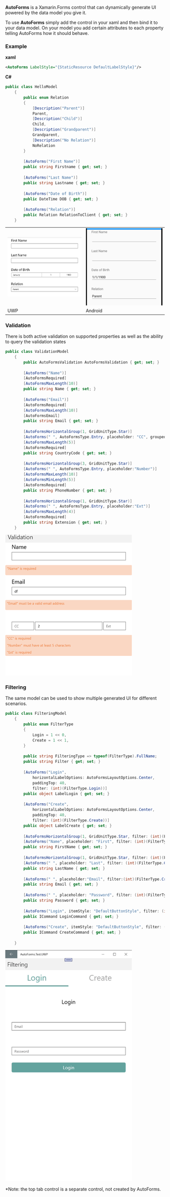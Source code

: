 **AutoForms** is a Xamarin.Forms control that can dynamically generate UI powered by the data model you give it.

To use **AutoForms** simply add the control in your xaml and then bind it to your data model.  On your model you add certain attributes to each property telling AutoForms how it should behave.

### Example
**xaml**
```xml
<AutoForms LabelStyle="{StaticResource DefaultLabelStyle}"/>
```

**C#**
```cs
public class HelloModel
    {
        public enum Relation
        {
            [Description("Parent")]
            Parent,
            [Description("Child")]
            Child,
            [Description("Grandparent")]
            Grandparent,
            [Description("No Relation")]
            NoRelation
        }

        [AutoForms("First Name")]
        public string Firstname { get; set; }

        [AutoForms("Last Name")]
        public string Lastname { get; set; }

        [AutoForms("Date of Birth")]
        public DateTime DOB { get; set; }

        [AutoForms("Relation")]
        public Relation RelationToClient { get; set; }
    }
```

|       |  |
| ----------- | ----------- |
| <img src="./Screenshots/helloworld-uwp.png" width="400" />     | <img src="./Screenshots/helloworld-android.png" width="400" />       |
| UWP      | Android |

### Validation
There is both active validation on supported properties as well as the ability to query the validation states

```cs
public class ValidationModel
    {
        public AutoFormsValidation AutoFormsValidation { get; set; }

        [AutoForms("Name")]
        [AutoFormsRequired]
        [AutoFormsMaxLength(10)]
        public string Name { get; set; }

        [AutoForms("Email")]
        [AutoFormsRequired]
        [AutoFormsMaxLength(10)]
        [AutoFormsEmail]
        public string Email { get; set; }

        [AutoFormsHorizontalGroup(1, GridUnitType.Star)]
        [AutoForms(" ", AutoFormsType.Entry, placeholder: "CC", grouped: new string[] { nameof(PhoneNumber), nameof(Extension) })]
        [AutoFormsMaxLength(5)]
        [AutoFormsRequired]
        public string CountryCode { get; set; }

        [AutoFormsHorizontalGroup(3, GridUnitType.Star)]
        [AutoForms(" ", AutoFormsType.Entry, placeholder:"Number")]
        [AutoFormsMaxLength(10)]
        [AutoFormsMinLength(5)]
        [AutoFormsRequired]
        public string PhoneNumber { get; set; }

        [AutoFormsHorizontalGroup(1, GridUnitType.Star)]
        [AutoForms(" ", AutoFormsType.Entry, placeholder:"Ext")]
        [AutoFormsMaxLength(4)]        
        [AutoFormsRequired]
        public string Extension { get; set; }
    }
```

 <img src="./Screenshots/validation.png" width="400" />

### Filtering

The same model can be used to show multiple generated UI for different scenarios.
```cs 
public class FilteringModel
    {
        public enum FilterType
        {
            Login = 1 << 0,
            Create = 1 << 1,
        }

        public string FilteringType => typeof(FilterType).FullName;
        public string Filter { get; set; }

        [AutoForms("Login", 
            horizontalLabelOptions: AutoFormsLayoutOptions.Center, 
            paddingTop: 40,
            filter: (int)(FilterType.Login))]
        public object LabelLogin { get; set; }

        [AutoForms("Create", 
            horizontalLabelOptions: AutoFormsLayoutOptions.Center,
            paddingTop: 40,
            filter: (int)(FilterType.Create))]
        public object LabelCreate { get; set; }

        [AutoFormsHorizontalGroup(1, GridUnitType.Star, filter: (int)(FilterType.Create))]
        [AutoForms("Name", placeholder: "First", filter: (int)(FilterType.Create), grouped: new string[] { nameof(LastName) })]
        public string FirstName { get; set; }

        [AutoFormsHorizontalGroup(1, GridUnitType.Star, filter: (int)(FilterType.Create))]
        [AutoForms(" ", placeholder: "Last", filter: (int)(FilterType.Create))]
        public string LastName { get; set; }

        [AutoForms(" ", placeholder:"Email", filter:(int)(FilterType.Create | FilterType.Login))]
        public string Email { get; set; }

        [AutoForms(" ", placeholder: "Password", filter: (int)(FilterType.Create | FilterType.Login))]
        public string Password { get; set; }

        [AutoForms("Login", itemStyle: "DefaultButtonStyle", filter: (int)(FilterType.Login))]
        public ICommand LoginCommand { get; set; }

        [AutoForms("Create", itemStyle: "DefaultButtonStyle", filter: (int)(FilterType.Create))]
        public ICommand CreateCommand { get; set; }

    }
```


 <img src="./Screenshots/filtering.gif" width="400" />
 
 *Note: the top tab control is a separate control, not created by AutoForms.
